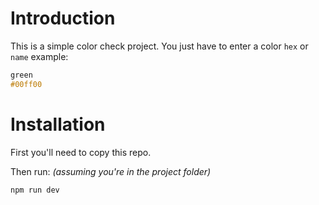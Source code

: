 # Introduction
This is a simple color check project. You just have to enter a color `hex` or `name` example:

```css
green
#00ff00
```

# Installation
First you'll need to copy this repo.

Then run: _(assuming you're in the project folder)_
```bash
npm run dev
```